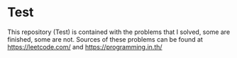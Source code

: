 # Test
This repository (Test) is contained with the problems that I solved, some are finished, some are not.  Sources of these problems can be found at https://leetcode.com/ and https://programming.in.th/
